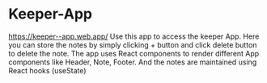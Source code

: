 # Keeper-App

https://keeper--app.web.app/ Use this app to access the keeper App. Here you can store the notes by simply clicking + button and click delete button to delete the note. The app uses React components to render different App components like Header, Note, Footer. And the notes are maintained using React hooks (useState)
